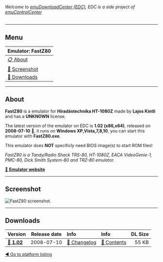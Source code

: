 ###### Welcome to [emuDownloadCenter (EDC)](https://github.com/PhoenixInteractiveNL/emuDownloadCenter/wiki/), EDC is a side project of [emuControlCenter](https://github.com/PhoenixInteractiveNL/emuControlCenter/wiki/)
***
## Menu
| **Emulator: FastZ80** |
|:---------|
| [:clipboard: About](#about) |
| [:sunrise: Screenshot](#screenshot) |
| [:floppy_disk: Downloads](#downloads) |
***
## About
**FastZ80** is a emulator for **Híradástechnika HT-1080Z** made by **Lajos Kintli** and has a **UNKNOWN** license.

The latest version of the emulator on EDC is **1.02 (x86,x64)**, released on **2008-07-10** :triangular_flag_on_post:, it runs on **Windows XP,Vista,7,8,10**, you can start this emulator with **FastZ80.exe**.

This emulator does **NOT** specificly need BIOS image(s) to start ROM files!

_FastZ80 is a Tandy/Radio Shack TRS-80, HT-1080Z, EACA VideoGenie-1, PMC-80, Dick Smith System-80 and TRZ-80 emulator._

[:link: **Emulator website**](http://ht.homeserver.hu/html/emulatorfastz80.html)
***
## Screenshot
![](https://raw.githubusercontent.com/PhoenixInteractiveNL/emuDownloadCenter/master/hooks/fastz80/screen.jpg "FastZ80 screenshot.")
***
## Downloads
| Version  | Release date  | Info       | Info       | DL Size    |
|:---------|:-------------:|:-----------|:-----------|-----------:|
| [:floppy_disk: **1.02**](https://github.com/PhoenixInteractiveNL/edc-repo0006/raw/master/fastz80/1.02.7z) | 2008-07-10 | [:page_facing_up: Changelog](https://github.com/PhoenixInteractiveNL/edc-repo0006/blob/master/fastz80/1.02_changelog.txt) | [:mag_right: Contents](https://github.com/PhoenixInteractiveNL/edc-repo0006/blob/master/fastz80/1.02_contents.txt) | 55 KB |

[:arrow_backward: Go to platform listing](https://github.com/PhoenixInteractiveNL/emuDownloadCenter/wiki/EDC-Platform-List)
